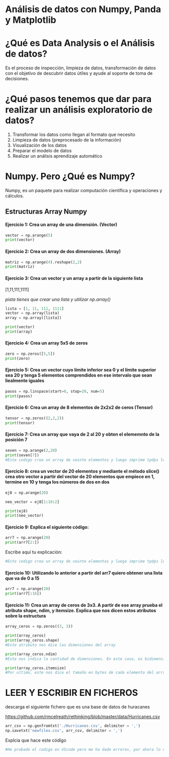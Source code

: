 # Análisis de datos con Numpy, Panda y Matplotlib

# ¿Qué es Data Analysis o el Análisis de datos?

Es el proceso de inspección, limpieza de datos, transformación de datos con el objetivo de descubrir datos útiles y
ayude al soporte de toma de decisiones.

# ¿Qué pasos tenemos que dar para realizar un análisis exploratorio de datos?

1. Transformar los datos como llegan al formato que necesito
2. Limpieza de datos (preprocesado de la información)
3. Visualización de los datos
4. Preparar el modelo de datos
5. Realizar un análisis aprendizaje automático

# Numpy. Pero ¿Qué es Numpy?

Numpy, es un paquete para realizar computación científica y operaciones y cálculos.

## Estructuras Array Numpy

#### Ejercicio 1: Crea un array de una dimensión. (Vector)

```python
vector = np.arange(5)
print(vector)
```

#### Ejercicio 2: Crea un array de dos dimensiones. (Array)

```python
matriz = np.arange(4).reshape(2,2)
print(matriz)
```

#### Ejercicio 3: Crea un vector y un array a partir de la siguiente lista
[1,11,111,1111]

*pista tienes que crear una lista y utilizar np.array()*

``` python
lista = [1, 11, 111, 1111]
vector = np.array(lista)
array = np.array([lista])

print(vector)
print(array)
```

#### Ejercicio 4: Crea un array 5x5 de zeros
``` python
zero = np.zeros([5,5])
print(zero)
```

#### Ejercicio 5: Crea un vector cuyo límite inferior sea 0 y el límite superior sea 20 y tenga 5 elementos comprendidos en ese intervalo que sean liealmente iguales

 ```python
pasos = np.linspace(start=0, stop=20, num=5)
print(pasos)
```

#### Ejercicio 6: Crea un array de 8 elementos de 2x2x2 de ceros (Tensor)

```python
tensor = np.zeros((2,2,2))
print(tensor)
```

####  Ejercicio 7: Crea un array que vaya de 2 al 20 y obten el elememnto de la posición 7


```python
seven = np.arange(2,20)
print(seven[7])
#Este codigo crea un array de veinte elementos y luego imprime tpdps los elementos de ese array partiendo de la posicion 2 en adelante
```

#### Ejercicio 8: crea un vector de 20 elementos y mediante el método slice() crea otro vector a partir del vector de 20 elementos que empiece en 1, termine en 10 y tenga los números de dos en dos

``` python
ej8 = np.arange(20)

neo_vector = ej8[1:10:2]

print(ej8)
print(neo_vector)
```

#### Ejercicio 9: Explica el siguiente código:

``` python
arr7 = np.arange(20)
print(arr7[2:])
```

Escribe aquí tu explicación:
``` python
#Este codigo crea un array de veinte elementos y luego imprime tpdps los elementos de ese array partiendo de la posicion 2 en adelante
```
#### Ejercicio 10: Utilizando lo anterior a partir del arr7 quiero obtener una lista que va de 0 a 15

``` python
arr7 = np.arange(20)
print(arr7[:16])
```
#### Ejercicio 11: Crea un array de ceros de 3x3. A partir de ese array prueba el atributo shape, ndim, y itemsize. Explica que nos dicen estos atributos sobre la estructura
``` python
array_ceros = np.zeros((3, 3))

print(array_ceros)
print(array_ceros.shape)
#Este atributo nos dice las dimensiones del array

print(array_ceros.ndim)
#Este nos indica la cantidad de dimensiones. En este caso, es bidimensional

print(array_ceros.itemsize)
#Por ultimo, este nos dice el tamaño en bytes de cada elemento del array

```

# LEER Y ESCRIBIR EN FICHEROS

descarga el siguiente fichero que es una base de datos de huracanes

https://github.com/rmcelreath/rethinking/blob/master/data/Hurricanes.csv

```python
arr_csv = np.genfromtxt('./Hurricanes.csv', delimiter = ',')
np.savetxt('newfilex.csv', arr_csv, delimiter = ',')
```

Explcia que hace este código

```python
#He probado el codigo en VScode pero me ha dado errores, por ahora lo unico que se es que usa la biblioteca numpy para hacer uso de archivos .cvs
```
